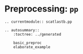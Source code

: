# Preprocessing: `pp`

```{eval-rst}
.. currentmodule:: scatlastb.pp
```

```{eval-rst}
.. autosummary::
    :toctree: ../generated

    basic_preproc
    elaborate_example
```

